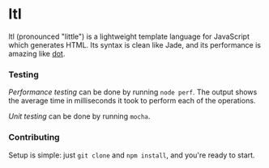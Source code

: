 # ltl

ltl (pronounced "little") is a lightweight template language for JavaScript
which generates HTML. Its syntax is clean like Jade, and its performance
is amazing like [dot](https://github.com/olado/doT).

### Testing

*Performance testing* can be done by running `node perf`.
The output shows the average time in milliseconds it took to perform each of the operations.

*Unit testing* can be done by running `mocha`.

### Contributing

Setup is simple: just `git clone` and `npm install`, and you're ready to start.